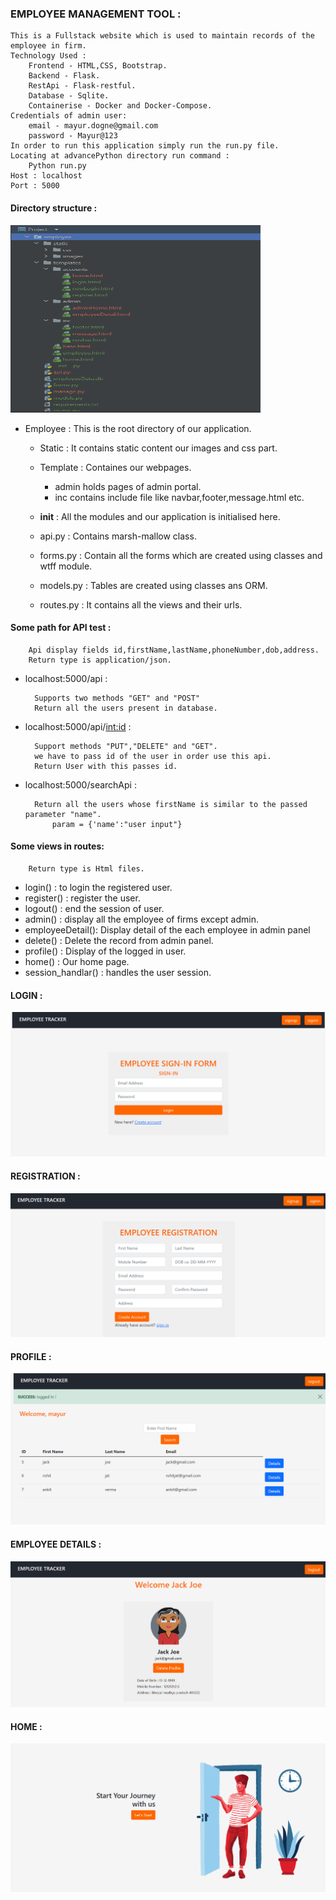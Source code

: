### EMPLOYEE MANAGEMENT TOOL :
    This is a Fullstack website which is used to maintain records of the employee in firm.
    Technology Used :
        Frontend - HTML,CSS, Bootstrap.
        Backend - Flask.
        RestApi - Flask-restful.
        Database - Sqlite.
        Containerise - Docker and Docker-Compose.
    Credentials of admin user:
        email - mayur.dogne@gmail.com
        password - Mayur@123
    In order to run this application simply run the run.py file.
    Locating at advancePython directory run command :
        Python run.py
    Host : localhost
    Port : 5000
        
#### Directory structure :
<img src="./employee/static/images/filesystem.png" height="300px" width="400px">


* Employee :
    This is the root directory of our application.
    
    * Static : It contains static content our images and css part.

    * Template : Containes our webpages.

        * admin holds pages of admin portal.
        * inc contains include file like navbar,footer,message.html etc.
    * __init__ : All the modules and our application is initialised here.

    * api.py : Contains marsh-mallow class.

    * forms.py : Contain all the forms which are created using classes and wtff module.

    * models.py : Tables are created using classes ans ORM.

    * routes.py : It contains all the views and their urls.

#### Some path for API test :

        Api display fields id,firstName,lastName,phoneNumber,dob,address. 
        Return type is application/json.

* localhost:5000/api :
    
        Supports two methods "GET" and "POST"
        Return all the users present in database.

* localhost:5000/api/<int:id> :

        Support methods "PUT","DELETE" and "GET".
        we have to pass id of the user in order use this api.
        Return User with this passes id.

* localhost:5000/searchApi :

        Return all the users whose firstName is similar to the passed parameter "name".
            param = {'name':"user input"}

#### Some views in routes: 

        Return type is Html files.

* login() : to login the registered user.
* register() : register the user.
* logout() : end the session of user.
* admin() : display all the employee of firms except admin.
* employeeDetail(): Display detail of the each employee in admin panel
* delete() : Delete the record from admin panel.
* profile() : Display of the logged in user.
* home() : Our home page.
* session_handlar() : handles the user session.

#### LOGIN :
<img src="./employee/static/images/login.png">

#### REGISTRATION :
<img src="./employee/static/images/registration.png">

#### PROFILE : 
<img src="./employee/static/images/profile.png">

#### EMPLOYEE DETAILS :
<img src="./employee/static/images/employeeDetails.png">

#### HOME : 
<img src="./employee/static/images/home.png">


